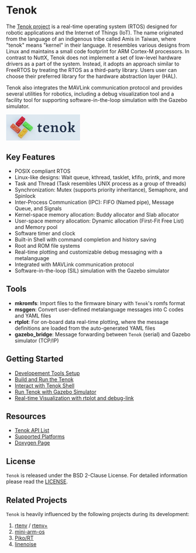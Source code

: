 Tenok
=====

The [Tenok project](https://github.com/shengwen-tw/tenok) is a real-time operating system (RTOS) designed for robotic applications and the
Internet of Things (IoT). The name originated from the language of an indigenous tribe called Amis in Taiwan, where "tenok" means
"kernel" in their language. It resembles various designs from Linux and maintains a small code footprint for ARM Cortex-M processors. In
contrast to NuttX, Tenok does not implement a set of low-level hardware drivers as a part of the system. Instead, it adopts an approach
similar to FreeRTOS by treating the RTOS as a third-party library. Users user can choose their preferred library for the hardware abstraction
layer (HAL).

Tenok also integrates the MAVLink communication protocol and provides several utilities for robotics, including a debug visualization tool 
and a facility tool for supporting software-in-the-loop simulation with the Gazebo simulator.

<img src="docs/images/logo.png" width="40%" height="40%"/>

## Key Features

* POSIX compliant RTOS
* Linux-like designs: Wait queue, kthread, tasklet, kfifo, printk, and more
* Task and Thread (Task resembles UNIX process as a group of threads)
* Synchronization: Mutex (supports priority inheritance), Semaphore, and Spinlock
* Inter-Process Communication (IPC): FIFO (Named pipe), Message Queue, and Signals
* Kernel-space memory allocation: Buddy allocator and Slab allocator
* User-space memory allocation: Dynamic allocation (First-Fit Free List) and Memory pool
* Software timer and clock
* Built-in Shell with command completion and history saving
* Root and ROM file systems
* Real-time plotting and customizable debug messaging with a metalanguage
* Integrated with MAVLink communication protocol
* Software-in-the-loop (SIL) simulation with the Gazebo simulator

## Tools

* **mkromfs**: Import files to the firmware binary with `Tenok`'s romfs format
* **msggen**: Convert user-defined metalanguage messages into C codes and YAML files
* **rtplot**: For on-board data real-time plotting, where the message definitions are loaded from the auto-generated YAML files
* **gazebo_bridge**: Message forwarding between `Tenok` (serial) and Gazebo simulator (TCP/IP)

## Getting Started

* [Developement Tools Setup](https://tenok-rtos.github.io/md_docs_1_environment_setup.html)
* [Build and Run the Tenok](https://tenok-rtos.github.io/md_docs_2_build_and_run.html)
* [Interact with Tenok Shell](https://tenok-rtos.github.io/md_docs_3_shell.html)
* [Run Tenok with Gazebo Simulator](https://tenok-rtos.github.io/md_docs_4_gazebo.html)
* [Real-time Visualization with rtplot and debug-link](https://tenok-rtos.github.io/md_docs_5_debug_link.html)

## Resources 

* [Tenok API List](https://tenok-rtos.github.io/md_docs_6_api_list.html)
* [Supported Platforms](https://tenok-rtos.github.io/md_docs_7_platforms.html)
* [Doxygen Page](https://tenok-rtos.github.io/index.html)

## License

`Tenok` is released under the BSD 2-Clause License. For detailed information please read the [LICENSE](https://github.com/shengwen-tw/neo-rtenv/blob/master/LICENSE).

## Related Projects

`Tenok` is heavily influenced by the following projects during its development:

1. [rtenv](https://github.com/embedded2014/rtenv) / [rtenv+](https://github.com/embedded2014/rtenv-plus)
2. [mini-arm-os](https://github.com/jserv/mini-arm-os)
3. [Piko/RT](https://github.com/PikoRT/pikoRT)
4. [linenoise](https://github.com/antirez/linenoise)
